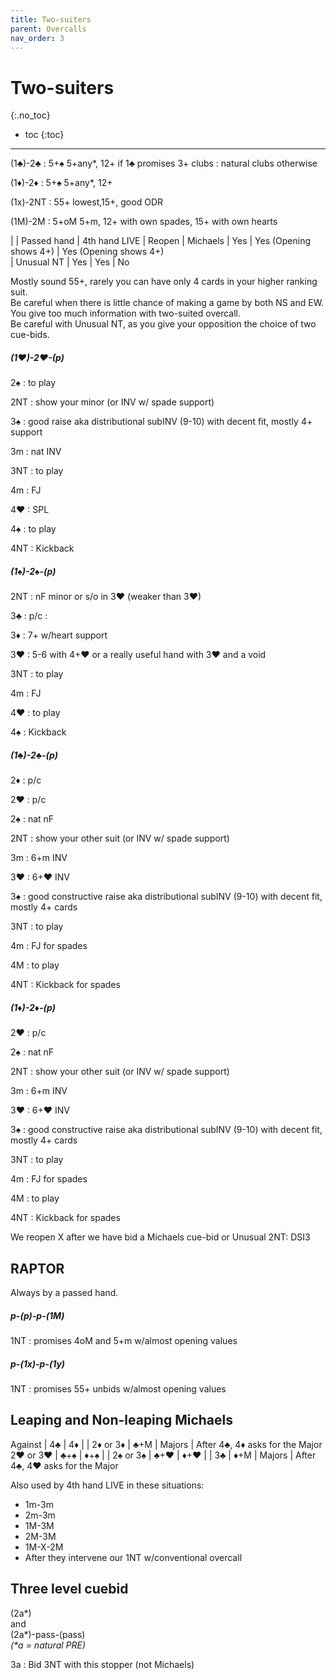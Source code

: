 ```yaml
---
title: Two-suiters
parent: Overcalls
nav_order: 3
---
```


# Two-suiters
{:.no_toc}

- toc
{:toc}  

--- 
  
(1♣)-2♣
: 5+♠ 5+any*, 12+ if 1♣ promises 3+ clubs
: natural clubs otherwise

(1♦)-2♦
: 5+♠ 5+any*, 12+

(1x)-2NT
: 55+ lowest,15+, good ODR

(1M)-2M
: 5+oM 5+m, 12+ with own spades, 15+ with own hearts


|            | Passed hand | 4th hand LIVE          | Reopen
| Michaels   | Yes         | Yes (Opening shows 4+) | Yes (Opening shows 4+)       
| Unusual NT | Yes         | Yes                    | No


Mostly sound 55+, rarely you can have only 4 cards in your higher ranking suit.  
Be careful when there is little chance of making a game by both NS and EW.  
You give too much information with two-suited overcall.  
Be careful with Unusual NT, as you give your opposition the choice of two cue-bids.

##### (1♥)-2♥-(p)

2♠
: to play

2NT
: show your minor (or INV w/ spade support)

3♠
: good raise aka distributional subINV (9-10) with decent fit, mostly 4+ support

3m
: nat INV

3NT
: to play

4m
: FJ

4♥
: SPL

4♠
: to play

4NT
: Kickback



##### (1♠)-2♠-(p)

2NT
: nF minor or s/o in 3♥ (weaker than 3♥) 

3♣
: p/c
:     

3♦
: 7+ w/heart support

3♥
: 5-6 with 4+♥ or a really useful hand with 3♥ and a void

3NT
: to play

4m
: FJ

4♥
: to play

4♠
: Kickback

##### (1♣)-2♣-(p)

2♦
: p/c

2♥
:  p/c     

2♠
: nat nF

2NT
: show your other suit (or INV w/ spade support)

3m
: 6+m INV

3♥
: 6+♥ INV

3♠
: good constructive raise aka distributional subINV (9-10) with decent fit, mostly 4+ cards

3NT
: to play

4m
: FJ for spades

4M
: to play

4NT
: Kickback for spades

##### (1♦)-2♦-(p) 

2♥
:  p/c     

2♠
: nat nF

2NT
: show your other suit (or INV w/ spade support)

3m
: 6+m INV

3♥
: 6+♥ INV

3♠
: good constructive raise aka distributional subINV (9-10) with decent fit, mostly 4+ cards

3NT
: to play

4m
: FJ for spades

4M
: to play

4NT
: Kickback for spades



We reopen X after we have bid a Michaels cue-bid or Unusual 2NT: DSI3



## RAPTOR

Always by a passed hand.



##### p-(p)-p-(1M)

1NT
: promises 4oM and 5+m w/almost opening values



##### p-(1x)-p-(1y)

1NT
: promises 55+ unbids w/almost opening values


## Leaping and Non-leaping Michaels

Against  | 4♣  | 4♦     |  | 
2♦ or 3♦ | ♣+M | Majors | After 4♣, 4♦ asks for the Major
2♥ or 3♥ | ♣+♠ | ♦+♠    |  |
2♠ or 3♠ | ♣+♥ | ♦+♥    |  |
3♣       | ♦+M | Majors | After 4♣, 4♥ asks for the Major

Also used by 4th hand LIVE in these situations:

* 1m-3m
* 2m-3m
* 1M-3M
* 2M-3M
* 1M-X-2M
* After they intervene our 1NT w/conventional overcall



## Three level cuebid

(2a\*)  
and  
(2a\*)-pass-(pass)  
*(\*a = natural PRE)* 

3a
: Bid 3NT with this stopper (not Michaels)

 


